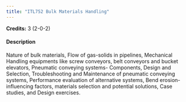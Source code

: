 ```yaml
---
title: "ITL752 Bulk Materials Handling"
---
```

**Credits:** 3 (2-0-2)

#### Description
Nature of bulk materials, Flow of gas-solids in pipelines, Mechanical Handling equipments like screw conveyors, belt conveyors and bucket elevators, Pneumatic conveying systems- Components, Design and Selection, Troubleshooting and Maintenance of pneumatic conveying systems, Performance evaluation of alternative systems, Bend erosion-influencing factors, materials selection and potential solutions, Case studies, and Design exercises.